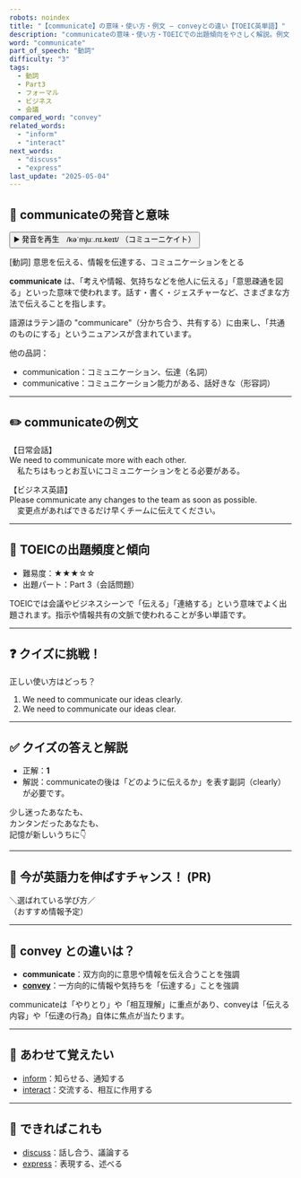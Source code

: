 ```yaml
---
robots: noindex
title: "【communicate】の意味・使い方・例文 ― conveyとの違い【TOEIC英単語】"
description: "communicateの意味・使い方・TOEICでの出題傾向をやさしく解説。例文・クイズ付きでconveyとの違いもわかりやすく学べます。"
word: "communicate"
part_of_speech: "動詞"
difficulty: "3"
tags:
  - 動詞
  - Part3
  - フォーマル
  - ビジネス
  - 会議
compared_word: "convey"
related_words:
  - "inform"
  - "interact"
next_words:
  - "discuss"
  - "express"
last_update: "2025-05-04"
---
```


## 🔰 communicateの発音と意味

<button class="play-audio" onclick="playTTS('communicate')">
  <span class="play-audio-main">
    ▶️ 発音を再生　/kəˈmjuː.nɪ.keɪt/
  </span>
  <span class="play-audio-sub">
    （コミューニケイト）
  </span>
</button>

[動詞] 意思を伝える、情報を伝達する、コミュニケーションをとる

**communicate** は、「考えや情報、気持ちなどを他人に伝える」「意思疎通を図る」といった意味で使われます。話す・書く・ジェスチャーなど、さまざまな方法で伝えることを指します。

語源はラテン語の "communicare"（分かち合う、共有する）に由来し、「共通のものにする」というニュアンスが含まれています。

他の品詞：  
- communication：コミュニケーション、伝達（名詞）
- communicative：コミュニケーション能力がある、話好きな（形容詞）

---

## ✏️ communicateの例文

【日常会話】  
We need to communicate more with each other.  
　私たちはもっとお互いにコミュニケーションをとる必要がある。

【ビジネス英語】  
Please communicate any changes to the team as soon as possible.  
　変更点があればできるだけ早くチームに伝えてください。

---

## 🎯 TOEICの出題頻度と傾向

- 難易度：★★★☆☆
- 出題パート：Part 3（会話問題）

TOEICでは会議やビジネスシーンで「伝える」「連絡する」という意味でよく出題されます。指示や情報共有の文脈で使われることが多い単語です。

---

## ❓ クイズに挑戦！

正しい使い方はどっち？

1. We need to communicate our ideas clearly.  
2. We need to communicate our ideas clear.

---

## ✅ クイズの答えと解説

- 正解：**1**
- 解説：communicateの後は「どのように伝えるか」を表す副詞（clearly）が必要です。

少し迷ったあなたも、  
カンタンだったあなたも、  
記憶が新しいうちに👇️

---

## 🚀 今が英語力を伸ばすチャンス！ (PR)

<div class="info-center">
＼選ばれている学び方／<br>  
（おすすめ情報予定）
</div>

---

## 🤔  convey との違いは？

- **communicate**：双方向的に意思や情報を伝え合うことを強調
- **[convey](/convey)**：一方向的に情報や気持ちを「伝達する」ことを強調

communicateは「やりとり」や「相互理解」に重点があり、conveyは「伝える内容」や「伝達の行為」自体に焦点が当たります。

---

## 🧩 あわせて覚えたい

- [inform](/inform)：知らせる、通知する
- [interact](/interact)：交流する、相互に作用する

---

## 📖 できればこれも

- [discuss](/discuss)：話し合う、議論する
- [express](/express)：表現する、述べる

<!-- cvid: aid45_bid31 -->
